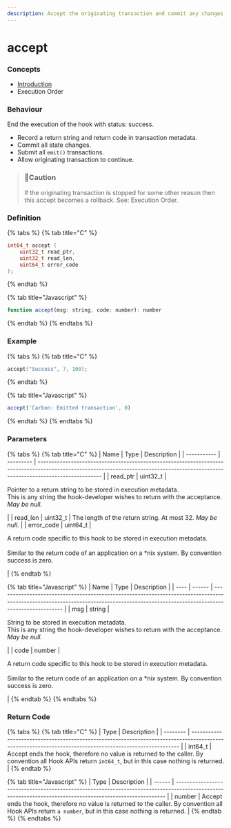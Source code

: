 ```yaml
---
description: Accept the originating transaction and commit any changes the hook made.
---
```


# accept

### Concepts

* [Introduction](../../../concepts/introduction/)
* Execution Order

### Behaviour

End the execution of the hook with status: success.

* Record a return string and return code in transaction metadata.
* Commit all state changes.
* Submit all `emit()` transactions.
* Allow originating transaction to continue.

> ### 🚧Caution
>
> If the originating transaction is stopped for some other reason then this accept becomes a rollback. See: Execution Order.

### Definition

{% tabs %}
{% tab title="C" %}
```c
int64_t accept (
    uint32_t read_ptr,
    uint32_t read_len,
    uint64_t error_code
);
```
{% endtab %}

{% tab title="Javascript" %}
```javascript
function accept(msg: string, code: number): number
```
{% endtab %}
{% endtabs %}



### Example

{% tabs %}
{% tab title="C" %}
```c
accept("Success", 7, 100);
```
{% endtab %}

{% tab title="Javascript" %}
```javascript
accept('Carbon: Emitted transaction', 0)
```
{% endtab %}
{% endtabs %}



### Parameters

{% tabs %}
{% tab title="C" %}
| Name        | Type      | Description                                                                                                                                                                         |
| ----------- | --------- | ----------------------------------------------------------------------------------------------------------------------------------------------------------------------------------- |
| read\_ptr   | uint32\_t | <p>Pointer to a return string to be stored in execution metadata.<br>This is any string the hook-developer wishes to return with the acceptance. <em>May be null.</em></p>          |
| read\_len   | uint32\_t | The length of the return string. At most 32. _May be null._                                                                                                                         |
| error\_code | uint64\_t | <p>A return code specific to this hook to be stored in execution metadata.<br><br>Similar to the return code of an application on a *nix system. By convention success is zero.</p> |
{% endtab %}

{% tab title="Javascript" %}
| Name | Type   | Description                                                                                                                                                                         |
| ---- | ------ | ----------------------------------------------------------------------------------------------------------------------------------------------------------------------------------- |
| msg  | string | <p>String to be stored in execution metadata.<br>This is any string the hook-developer wishes to return with the acceptance. <em>May be null.</em></p>                              |
| code | number | <p>A return code specific to this hook to be stored in execution metadata.<br><br>Similar to the return code of an application on a *nix system. By convention success is zero.</p> |
{% endtab %}
{% endtabs %}



### Return Code

{% tabs %}
{% tab title="C" %}
| Type     | Description                                                                                                                                             |
| -------- | ------------------------------------------------------------------------------------------------------------------------------------------------------- |
| int64\_t | Accept ends the hook, therefore no value is returned to the caller. By convention all Hook APIs return `int64_t`, but in this case nothing is returned. |
{% endtab %}

{% tab title="Javascript" %}
| Type   | Description                                                                                                                                              |
| ------ | -------------------------------------------------------------------------------------------------------------------------------------------------------- |
| number | Accept ends the hook, therefore no value is returned to the caller. By convention all Hook APIs return `a number`, but in this case nothing is returned. |
{% endtab %}
{% endtabs %}

